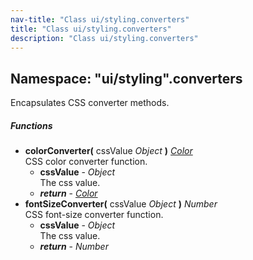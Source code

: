 ```yaml
---
nav-title: "Class ui/styling.converters"
title: "Class ui/styling.converters"
description: "Class ui/styling.converters"
---
```

## Namespace: "ui/styling".converters
Encapsulates CSS converter methods.

##### Functions
 - **colorConverter(** cssValue _Object_ **)** [_Color_](../../../color/Color.md)  
     CSS color converter function.
   - **cssValue** - _Object_  
     The css value.
   - _**return**_ - [_Color_](../../../color/Color.md)
 - **fontSizeConverter(** cssValue _Object_ **)** _Number_  
     CSS font-size converter function.
   - **cssValue** - _Object_  
     The css value.
   - _**return**_ - _Number_